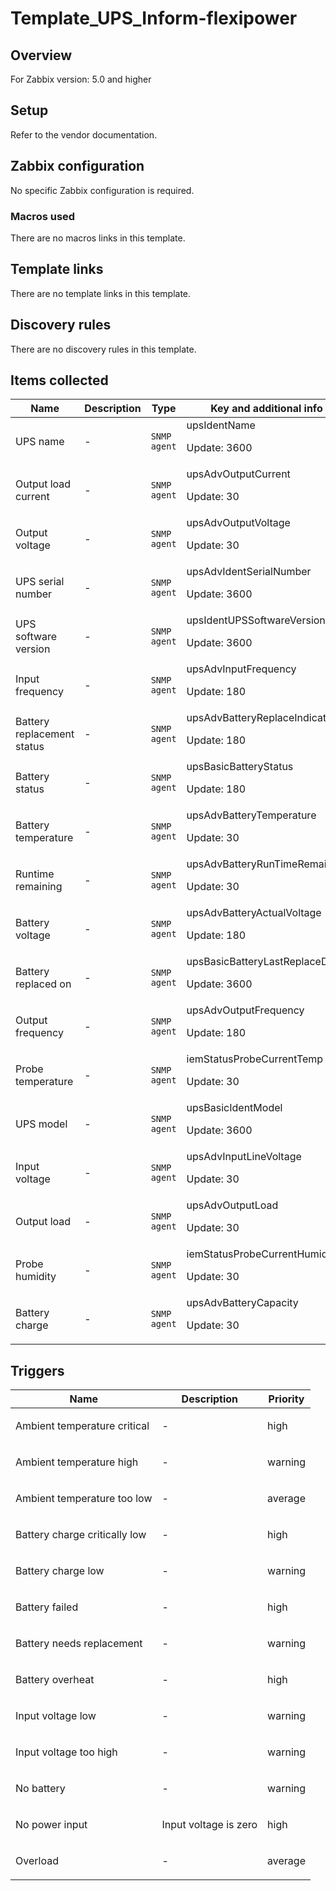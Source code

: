 # Template_UPS_Inform-flexipower

## Overview

For Zabbix version: 5.0 and higher

## Setup

Refer to the vendor documentation.

## Zabbix configuration

No specific Zabbix configuration is required.

### Macros used

There are no macros links in this template.

## Template links

There are no template links in this template.

## Discovery rules

There are no discovery rules in this template.

## Items collected

|Name|Description|Type|Key and additional info|
|----|-----------|----|----|
|UPS name|<p>-</p>|`SNMP agent`|upsIdentName<p>Update: 3600</p>|
|Output load current|<p>-</p>|`SNMP agent`|upsAdvOutputCurrent<p>Update: 30</p>|
|Output voltage|<p>-</p>|`SNMP agent`|upsAdvOutputVoltage<p>Update: 30</p>|
|UPS serial number|<p>-</p>|`SNMP agent`|upsAdvIdentSerialNumber<p>Update: 3600</p>|
|UPS software version|<p>-</p>|`SNMP agent`|upsIdentUPSSoftwareVersion<p>Update: 3600</p>|
|Input frequency|<p>-</p>|`SNMP agent`|upsAdvInputFrequency<p>Update: 180</p>|
|Battery replacement status|<p>-</p>|`SNMP agent`|upsAdvBatteryReplaceIndicator<p>Update: 180</p>|
|Battery status|<p>-</p>|`SNMP agent`|upsBasicBatteryStatus<p>Update: 180</p>|
|Battery temperature|<p>-</p>|`SNMP agent`|upsAdvBatteryTemperature<p>Update: 30</p>|
|Runtime remaining|<p>-</p>|`SNMP agent`|upsAdvBatteryRunTimeRemaining<p>Update: 30</p>|
|Battery voltage|<p>-</p>|`SNMP agent`|upsAdvBatteryActualVoltage<p>Update: 180</p>|
|Battery replaced on|<p>-</p>|`SNMP agent`|upsBasicBatteryLastReplaceDate<p>Update: 3600</p>|
|Output frequency|<p>-</p>|`SNMP agent`|upsAdvOutputFrequency<p>Update: 180</p>|
|Probe temperature|<p>-</p>|`SNMP agent`|iemStatusProbeCurrentTemp<p>Update: 30</p>|
|UPS model|<p>-</p>|`SNMP agent`|upsBasicIdentModel<p>Update: 3600</p>|
|Input voltage|<p>-</p>|`SNMP agent`|upsAdvInputLineVoltage<p>Update: 30</p>|
|Output load|<p>-</p>|`SNMP agent`|upsAdvOutputLoad<p>Update: 30</p>|
|Probe humidity|<p>-</p>|`SNMP agent`|iemStatusProbeCurrentHumid<p>Update: 30</p>|
|Battery charge|<p>-</p>|`SNMP agent`|upsAdvBatteryCapacity<p>Update: 30</p>|
## Triggers

|Name|Description|Priority|
|----|-----------|----|
|Ambient temperature critical|<p>-</p>|high|
|Ambient temperature high|<p>-</p>|warning|
|Ambient temperature too low|<p>-</p>|average|
|Battery charge critically low|<p>-</p>|high|
|Battery charge low|<p>-</p>|warning|
|Battery failed|<p>-</p>|high|
|Battery needs replacement|<p>-</p>|warning|
|Battery overheat|<p>-</p>|high|
|Input voltage low|<p>-</p>|warning|
|Input voltage too high|<p>-</p>|warning|
|No battery|<p>-</p>|warning|
|No power input|<p>Input voltage is zero</p>|high|
|Overload|<p>-</p>|average|
